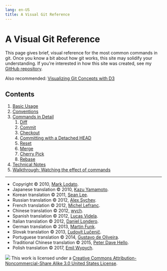 ```yaml
---
lang: en-US
title: A Visual Git Reference
---
```


# A Visual Git Reference

This page gives brief, visual reference for the most common commands in
git. Once you know a bit about how git works, this site may solidify
your understanding. If you're interested in how this site was created,
see my [GitHub
repository](http://github.com/MarkLodato/visual-git-guide).

Also recommended: [Visualizing Git Concepts with
D3](http://onlywei.github.io/explain-git-with-d3/#)

## Contents

1.  [Basic Usage](1-basic-usage.md)
2.  [Conventions](2-conventions.md)
3.  [Commands in Detail](3-commands.md)
    1.  [Diff](3-commands.md#diff)
    2.  [Commit](3-commands.md#commit)
    3.  [Checkout](3-commands.md#checkout)
    4.  [Committing with a Detached HEAD](3-commands.md#detached)
    5.  [Reset](3-commands.md#reset)
    6.  [Merge](3-commands.md#merge)
    7.  [Cherry Pick](3-commands.md#cherry-pick)
    8.  [Rebase](3-commands.md#rebase)
4.  [Technical Notes](4-technical-notes.md)
5.  [Walkthrough: Watching the effect of commands](5-walkthrough.md)

---

- Copyright © 2010, [Mark Lodato](mailto:lodatom@gmail.com).
- Japanese translation © 2010, [Kazu Yamamoto](http://github.com/kazu-yamamoto).
- Korean translation © 2011, [Sean Lee](mailto:sean@weaveus.com).
- Russian translation © 2012, [Alex Sychev](mailto:alex@sychev.com).
- French translation © 2012, [Michel Lefranc](mailto:michel.lefranc@gmail.com).
- Chinese translation © 2012, [wych](mailto:ellrywych@gmail.com).
- Spanish translation © 2012, [Lucas Videla](http://www.delucas.com.ar).
- Italian translation © 2012, [Daniel Londero](mailto:daniel.londero@gmail.com).
- German translation © 2013, [Martin Funk](mailto:mafulafunk@gmail.com).
- Slovak translation © 2013, [Ľudovít Lučenič](https://github.com/llucenic).
- Portuguese translation © 2014, [Gustavo de Oliveira](mailto:goliveira5d@gmail.com).
- Traditional Chinese translation © 2015, [Peter Dave Hello](https://github.com/PeterDaveHello).
- Polish translation © 2017, [Emil Wypych](mailto:wypychemil@gmail.com).

[![](../../images/visual-git-guide/https://i.creativecommons.org/l/by-nc-sa/3.0/us/80x15.png)](https://creativecommons.org/licenses/by-nc-sa/3.0/us/)
This work is licensed under a [Creative Commons
Attribution-Noncommercial-Share Alike 3.0 United States
License](https://creativecommons.org/licenses/by-nc-sa/3.0/us/).
